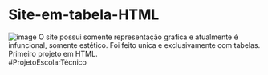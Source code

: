 # Site-em-tabela-HTML
![image](https://user-images.githubusercontent.com/130937402/233753027-68538383-9f0e-4c0d-a438-43b6110e07fb.png)
O site possui somente representação grafica e atualmente é infuncional, somente estético. Foi feito unica e exclusivamente com tabelas.<br>
Primeiro projeto em HTML.<br>
#ProjetoEscolarTécnico
